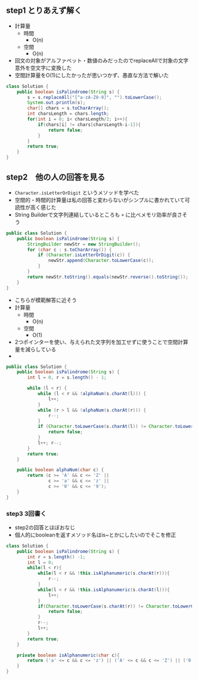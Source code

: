 ## step1 とりあえず解く
- 計算量
  - 時間
    - O(n)
  - 空間
    - O(n)
- 回文の対象がアルファベット・数値のみだったのでreplaceAllで対象の文字意外を空文字に変換した
- 空間計算量をO(1)にしたかったが思いつかず、愚直な方法で解いた

```java
class Solution {
    public boolean isPalindrome(String s) {
        s = s.replaceAll("[^a-zA-Z0-9]", "").toLowerCase();
        System.out.println(s);
        char[] chars = s.toCharArray();
        int charsLength = chars.length;
        for(int i = 0; i< charsLength/2; i++){
            if(chars[i] != chars[charsLength-i-1]){
                return false;
            }
        }
        return true;
    }
}
```

## step2　他の人の回答を見る
- `Character.isLetterOrDigit` というメソッドを学べた
- 空間的・時間的計算量は私の回答と変わらないがシンプルに書かれていて可読性が高く感じた
- String Builderで文字列連結しているところも `+` に比べメモリ効率が良さそう

```java
public class Solution {
    public boolean isPalindrome(String s) {
        StringBuilder newStr = new StringBuilder();
        for (char c : s.toCharArray()) {
            if (Character.isLetterOrDigit(c)) {
                newStr.append(Character.toLowerCase(c));
            }
        }
        return newStr.toString().equals(newStr.reverse().toString());
    }
}
```

- こちらが模範解答に近そう
- 計算量
  - 時間
    - O(n)
  - 空間
    - O(1)
- 2つポインターを使い、与えられた文字列を加工せずに使うことで空間計算量を減らしている
- 

```java
public class Solution {
    public boolean isPalindrome(String s) {
        int l = 0, r = s.length() - 1;

        while (l < r) {
            while (l < r && !alphaNum(s.charAt(l))) {
                l++;
            }
            while (r > l && !alphaNum(s.charAt(r))) {
                r--;
            }
            if (Character.toLowerCase(s.charAt(l)) != Character.toLowerCase(s.charAt(r))) {
                return false;
            }
            l++; r--;
        }
        return true;
    }

    public boolean alphaNum(char c) {
        return (c >= 'A' && c <= 'Z' ||
                c >= 'a' && c <= 'z' ||
                c >= '0' && c <= '9');
    }
}
```

### step3 3回書く
- step2の回答とほぼおなじ
- 個人的にbooleanを返すメソッド名はis~とかにしたいのでそこを修正

```java
class Solution {
    public boolean isPalindrome(String s) {
        int r = s.length() -1;
        int l = 0;
        while(l < r){
            while(l < r && !this.isAlphanumeric(s.charAt(r))){
                r--;
            }
            while(l < r && !this.isAlphanumeric(s.charAt(l))){
                l++;
            }
            if(Character.toLowerCase(s.charAt(r)) != Character.toLowerCase(s.charAt(l))){
                return false;
            }
            r--;
            l++;
        }
        return true;
    }

    private boolean isAlphanumeric(char c){
        return ('a' <= c && c <= 'z') || ('A' <= c && c <= 'Z') || ('0' <= c && c <= '9');
    }
}

```